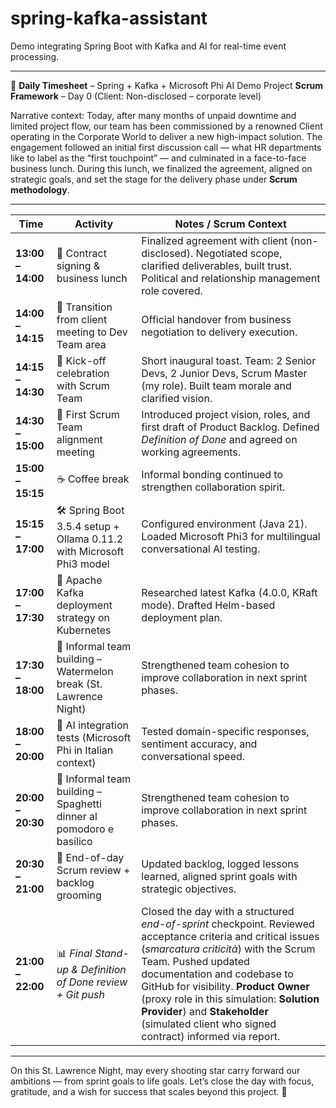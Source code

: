 # spring-kafka-assistant
Demo integrating Spring Boot with Kafka and AI for real-time event processing.

---

📅 **Daily Timesheet** – Spring + Kafka + Microsoft Phi AI Demo Project
**Scrum Framework** – Day 0 (Client: Non-disclosed – corporate level)

Narrative context:
Today, after many months of unpaid downtime and limited project flow, our team has been commissioned by a renowned Client operating in the Corporate World to deliver a new high-impact solution. The engagement followed an initial first discussion call — what HR departments like to label as the “first touchpoint” — and culminated in a face-to-face business lunch. During this lunch, we finalized the agreement, aligned on strategic goals, and set the stage for the delivery phase under **Scrum methodology**.

---

| Time              | Activity                                                              | Notes / Scrum Context                                                                                                                                                                                                                                                                                                                                                                    |
| ----------------- | --------------------------------------------------------------------- | ---------------------------------------------------------------------------------------------------------------------------------------------------------------------------------------------------------------------------------------------------------------------------------------------------------------------------------------------------------------------------------------- |
| **13:00 – 14:00** | 🤝 Contract signing & business lunch                                  | Finalized agreement with client (non-disclosed). Negotiated scope, clarified deliverables, built trust. Political and relationship management role covered.                                                                                                                                                                                                                              |
| **14:00 – 14:15** | 🚶 Transition from client meeting to Dev Team area                    | Official handover from business negotiation to delivery execution.                                                                                                                                                                                                                                                                                                                       |
| **14:15 – 14:30** | 🎉 Kick-off celebration with Scrum Team                               | Short inaugural toast. Team: 2 Senior Devs, 2 Junior Devs, Scrum Master (my role). Built team morale and clarified vision.                                                                                                                                                                                                                                                               |
| **14:30 – 15:00** | 📢 First Scrum Team alignment meeting                                 | Introduced project vision, roles, and first draft of Product Backlog. Defined *Definition of Done* and agreed on working agreements.                                                                                                                                                                                                                                                     |
| **15:00 – 15:15** | ☕ Coffee break                                                        | Informal bonding continued to strengthen collaboration spirit.                                                                                                                                                                                                                                                                                                                           |
| **15:15 – 17:00** | 🛠️ Spring Boot 3.5.4 setup + Ollama 0.11.2 with Microsoft Phi3 model | Configured environment (Java 21). Loaded Microsoft Phi3 for multilingual conversational AI testing.                                                                                                                                                                                                                                                                                      |
| **17:00 – 17:30** | 📡 Apache Kafka deployment strategy on Kubernetes                     | Researched latest Kafka (4.0.0, KRaft mode). Drafted Helm-based deployment plan.                                                                                                                                                                                                                                                                                                         |
| **17:30 – 18:00** | 🍉 Informal team building – Watermelon break (St. Lawrence Night)     | Strengthened team cohesion to improve collaboration in next sprint phases.                                                                                                                                                                                                                                                                                                               |
| **18:00 – 20:00** | 🔬 AI integration tests (Microsoft Phi in Italian context)            | Tested domain-specific responses, sentiment accuracy, and conversational speed.                                                                                                                                                                                                                                                                                                          |
| **20:00 – 20:30** | 🍝 Informal team building – Spaghetti dinner al pomodoro e basilico   | Strengthened team cohesion to improve collaboration in next sprint phases.                                                                                                                                                                                                                                                                                                               |
| **20:30 – 21:00** | 📝 End-of-day Scrum review + backlog grooming                         | Updated backlog, logged lessons learned, aligned sprint goals with strategic objectives.                                                                                                                                                                                                                                                                                                 |
| **21:00 – 22:00** | 📊 *Final Stand-up & Definition of Done review + Git push*            | Closed the day with a structured *end-of-sprint* checkpoint. Reviewed acceptance criteria and critical issues (*smarcatura criticità*) with the Scrum Team. Pushed updated documentation and codebase to GitHub for visibility. **Product Owner** (proxy role in this simulation: **Solution Provider**) and **Stakeholder** (simulated client who signed contract) informed via report. |

---

On this St. Lawrence Night, may every shooting star carry forward our ambitions — from sprint goals to life goals. Let’s close the day with focus, gratitude, and a wish for success that scales beyond this project. 🌠

